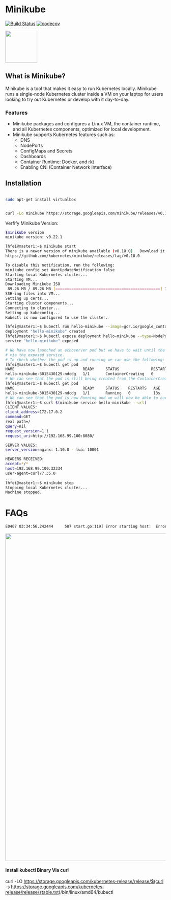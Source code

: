 # Minikube

[![Build Status](https://travis-ci.org/kubernetes/minikube.svg?branch=master)](https://travis-ci.org/kubernetes/minikube)
[![codecov](https://codecov.io/gh/kubernetes/minikube/branch/master/graph/badge.svg)](https://codecov.io/gh/kubernetes/minikube)

[<img src="https://github.com/kubernetes/minikube/raw/master/logo/logo.png" width="100">](https://github.com/kubernetes/minikube)

## What is Minikube?

Minikube is a tool that makes it easy to run Kubernetes locally. Minikube runs a single-node Kubernetes cluster inside a VM on your laptop for users looking to try out Kubernetes or develop with it day-to-day.

### Features

* Minikube packages and configures a Linux VM, the container runtime, and all Kubernetes components, optimized for local development.
* Minikube supports Kubernetes features such as:
  * DNS
  * NodePorts
  * ConfigMaps and Secrets
  * Dashboards
  * Container Runtime: Docker, and [rkt](https://github.com/coreos/rkt)
  * Enabling CNI (Container Network Interface)
  

## Installation

```sh

sudo apt-get install virtualbox

```

```sh

curl -Lo minikube https://storage.googleapis.com/minikube/releases/v0.17.1/minikube-linux-amd64 && chmod +x minikube && sudo mv minikube /usr/local/bin/

```

Verfify Minikube Version:

```sh
$minikube version
minikube version: v0.22.1
```


```sh
lhfei@master1:~$ minikube start
There is a newer version of minikube available (v0.18.0).  Download it here:
https://github.com/kubernetes/minikube/releases/tag/v0.18.0

To disable this notification, run the following:
minikube config set WantUpdateNotification false
Starting local Kubernetes cluster...
Starting VM...
Downloading Minikube ISO
 89.26 MB / 89.26 MB [==============================================] 100.00% 0s
SSH-ing files into VM...
Setting up certs...
Starting cluster components...
Connecting to cluster...
Setting up kubeconfig...
Kubectl is now configured to use the cluster.

```

```sh
lhfei@master1:~$ kubectl run hello-minikube --image=gcr.io/google_containers/echoserver:1.4 --port=8080
deployment "hello-minikube" created
lhfei@master1:~$ kubectl expose deployment hello-minikube --type=NodePort
service "hello-minikube" exposed

# We have now launched an echoserver pod but we have to wait until the pod is up before curling/accessing it
# via the exposed service.
# To check whether the pod is up and running we can use the following:
lhfei@master1:~$ kubectl get pod
NAME                              READY     STATUS              RESTARTS   AGE
hello-minikube-3015430129-ndcdg   1/1       ContainerCreating   0          3s
# We can see that the pod is still being created from the ContainerCreating status
lhfei@master1:~$ kubectl get pod
NAME                              READY     STATUS    RESTARTS   AGE
hello-minikube-3015430129-ndcdg   1/1       Running   0          13s
# We can see that the pod is now Running and we will now be able to curl it:
lhfei@master1:~$ curl $(minikube service hello-minikube --url)
CLIENT VALUES:
client_address=172.17.0.2
command=GET
real path=/
query=nil
request_version=1.1
request_uri=http://192.168.99.100:8080/

SERVER VALUES:
server_version=nginx: 1.10.0 - lua: 10001

HEADERS RECEIVED:
accept=*/*
host=192.168.99.100:32334
user-agent=curl/7.35.0
...
lhfei@master1:~$ minikube stop
Stopping local Kubernetes cluster...
Machine stopped.
```

# FAQs

```html
E0407 03:34:56.242444     587 start.go:119] Error starting host:  Error creating host: Error with pre-create check: "This computer doesn't have VT-X/AMD-v enabled. Enabling it in the BIOS is mandatory"
```

<image src="images/VT-X_AMD-v.png" style="width: 1024" />



#### Install kubectl Binary Via curl

curl -LO https://storage.googleapis.com/kubernetes-release/release/$(curl -s https://storage.googleapis.com/kubernetes-release/release/stable.txt)/bin/linux/amd64/kubectl